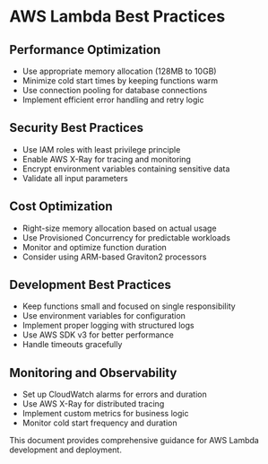 # AWS Lambda Best Practices

## Performance Optimization
- Use appropriate memory allocation (128MB to 10GB)
- Minimize cold start times by keeping functions warm
- Use connection pooling for database connections
- Implement efficient error handling and retry logic

## Security Best Practices
- Use IAM roles with least privilege principle
- Enable AWS X-Ray for tracing and monitoring
- Encrypt environment variables containing sensitive data
- Validate all input parameters

## Cost Optimization
- Right-size memory allocation based on actual usage
- Use Provisioned Concurrency for predictable workloads
- Monitor and optimize function duration
- Consider using ARM-based Graviton2 processors

## Development Best Practices
- Keep functions small and focused on single responsibility
- Use environment variables for configuration
- Implement proper logging with structured logs
- Use AWS SDK v3 for better performance
- Handle timeouts gracefully

## Monitoring and Observability
- Set up CloudWatch alarms for errors and duration
- Use AWS X-Ray for distributed tracing
- Implement custom metrics for business logic
- Monitor cold start frequency and duration

This document provides comprehensive guidance for AWS Lambda development and deployment.